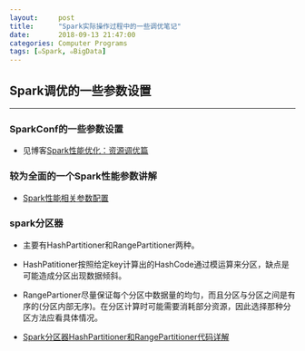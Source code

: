 ```yaml
---
layout:     post
title:      "Spark实际操作过程中的一些调优笔记"
date:       2018-09-13 21:47:00
categories: Computer Programs
tags: [๑Spark, ๑BigData]
---
```


## Spark调优的一些参数设置
---

### SparkConf的一些参数设置

- 见博客[Spark性能优化：资源调优篇](https://www.iteblog.com/archives/1659.html)

### 较为全面的一个Spark性能参数讲解

- [Spark性能相关参数配置](https://spark-config.readthedocs.io/en/latest/index.html)

### spark分区器

- 主要有HashPartitioner和RangePartitioner两种。

- HashPatitioner按照给定key计算出的HashCode通过模运算来分区，缺点是可能造成分区出现数据倾斜。

- RangePartioner尽量保证每个分区中数据量的均匀，而且分区与分区之间是有序的(分区内部无序)。在分区计算时可能需要消耗部分资源，因此选择那种分区方法应看具体情况。

- [Spark分区器HashPartitioner和RangePartitioner代码详解](https://www.iteblog.com/archives/1522.html)

